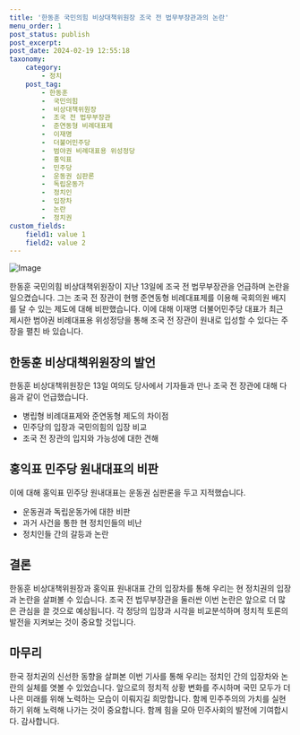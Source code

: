```yaml
---
title: '한동훈 국민의힘 비상대책위원장 조국 전 법무부장관과의 논란'
menu_order: 1
post_status: publish
post_excerpt: 
post_date: 2024-02-19 12:55:18
taxonomy:
    category:
        - 정치
    post_tag:
        - 한동훈
        -  국민의힘
        -  비상대책위원장
        -  조국 전 법무부장관
        -  준연동형 비례대표제
        -  이재명
        -  더불어민주당
        -  범야권 비례대표용 위성정당
        -  홍익표
        -  민주당
        -  운동권 심판론
        -  독립운동가
        -  정치인
        -  입장차
        -  논란
        -  정치권
custom_fields:
    field1: value 1
    field2: value 2
---
```


![Image](https://imgnews.pstatic.net/image/366/2024/02/13/0000969958_001_20240213103201390.jpg?type=w647)

한동훈 국민의힘 비상대책위원장이 지난 13일에 조국 전 법무부장관을 언급하며 논란을 일으켰습니다. 그는 조국 전 장관이 현행 준연동형 비례대표제를 이용해 국회의원 배지를 달 수 있는 제도에 대해 비판했습니다. 이에 대해 이재명 더불어민주당 대표가 최근 제시한 범야권 비례대표용 위성정당을 통해 조국 전 장관이 원내로 입성할 수 있다는 주장을 펼친 바 있습니다.
## 한동훈 비상대책위원장의 발언
한동훈 비상대책위원장은 13일 여의도 당사에서 기자들과 만나 조국 전 장관에 대해 다음과 같이 언급했습니다.
- 병립형 비례대표제와 준연동형 제도의 차이점
- 민주당의 입장과 국민의힘의 입장 비교
- 조국 전 장관의 입지와 가능성에 대한 견해
## 홍익표 민주당 원내대표의 비판
이에 대해 홍익표 민주당 원내대표는 운동권 심판론을 두고 지적했습니다.
- 운동권과 독립운동가에 대한 비판
- 과거 사건을 통한 현 정치인들의 비난
- 정치인들 간의 갈등과 논란
## 결론
한동훈 비상대책위원장과 홍익표 원내대표 간의 입장차를 통해 우리는 현 정치권의 입장과 논란을 살펴볼 수 있습니다. 조국 전 법무부장관을 둘러싼 이번 논란은 앞으로 더 많은 관심을 끌 것으로 예상됩니다. 각 정당의 입장과 시각을 비교분석하며 정치적 토론의 발전을 지켜보는 것이 중요할 것입니다.
## 마무리
한국 정치권의 신선한 동향을 살펴본 이번 기사를 통해 우리는 정치인 간의 입장차와 논란의 실체를 엿볼 수 있었습니다. 앞으로의 정치적 상황 변화를 주시하며 국민 모두가 더 나은 미래를 위해 노력하는 모습이 이뤄지길 희망합니다. 함께 민주주의의 가치를 실현하기 위해 노력해 나가는 것이 중요합니다. 함께 힘을 모아 민주사회의 발전에 기여합시다. 감사합니다.
